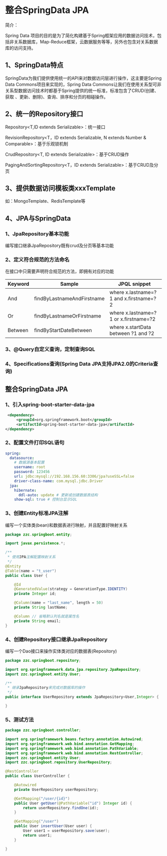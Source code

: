 # 整合SpringData JPA

简介：

Spring Data 项目的目的是为了简化构建基于Spring框架应用的数据访问技术，包括非关系数据库，Map-Reduce框架，云数据服务等等，另外也包含对关系数据库的访问支持。

## 1、SpringData特点

SpringData为我们提供使用统一的API来对数据访问层进行操作，这主要是Spring Data Commons项目来实现的，Spring Data Commons让我们在使用关系型可非关系型数据访问技术时都基于Spring提供的统一标准，标准包含了CRUD(创建、获取 、更新、删除)、查询、排序和分页的相碰操作。

## 2、统一的Repository接口

Repository<T,ID extends Serializable>：统一接口

RevisionRepository<T，ID extends  Serializable, N extends Number & Comparable<N>>：基于乐观锁机制

CrudRepository<T, ID extends Serializable>：基于CRUD操作

PagingAndSortingRepository<T，ID extends Serializable>：基于CRUD及分页

## 3、提供数据访问模板类xxxTemplate

如：MongoTemplate、RedisTemplate等

## 4、JPA与SpringData

### 1、JpaRepository基本功能

编写接口继承JpaRepository既有crud及分页等基本功能

### 2、定义符合规范的方法命名

在接口中只需要声明符合规范的方法，即拥有对应的功能

| Keyword | Sample                     | JPQL snippet                           |
| ------- | -------------------------- | -------------------------------------- |
| And     | findByLastnameAndFirstname | where x.lastname=?1 and x.firstname=?2 |
| Or      | findByLastnameOrFirstname  | where x.lastname=?1 or x.firstname=?2  |
| Between | findByStartDateBetween     | where x.startData between ?1 and ?2    |

### 3、@Query自定义查询，定制查询SQL

### 4、Specifications查询(Spring Data JPA支持JPA2.0的Criteria查询)

## 整合SpringData JPA

### 1、引入spring-boot-starter-data-jpa

```xml
 <dependency>
     <groupId>org.springframework.boot</groupId>
     <artifactId>spring-boot-starter-data-jpa</artifactId>
</dependency>
```

### 2、配置文件打印SQL语句

```yaml
spring:
  datasource:
    # 数据源基本配置
    username: root
    password: 123456
    url: jdbc:mysql://192.168.156.60:3306/jpa?useSSL=false
    driver-class-name: com.mysql.jdbc.Driver
  jpa:
    hibernate:
      ddl-auto: update # 更新或创建数据表结构
    show-sql: true # 控制台显示SQL
```

### 3、创建Entity标准JPA注解

编写一个实体类(bean)和数据表进行映射，并且配置好映射关系

```java
package zzc.springboot.entity;

import javax.persistence.*;

/**
 * 使用JPA注解配置映射关系
 */
@Entity
@Table(name = "t_user")
public class User {

    @Id
    @GeneratedValue(strategy = GenerationType.IDENTITY)
    private Integer id;

    @Column(name = "last_name", length = 50)
    private String lastName;

    @Column // 省略默认列名就是属性名
    private String email;
}
```

### 4、创建Repository接口继承JpaRepository

编写一个Dao接口来操作实体类对应的数据表(Repository)

```java
package zzc.springboot.repository;

import org.springframework.data.jpa.repository.JpaRepository;
import zzc.springboot.entity.User;

/**
 * 继承JpaRepository来完成对数据库的操作
 */
public interface UserRepository extends JpaRepository<User,Integer> {

}

```

### 5、测试方法

```java
package zzc.springboot.controller;

import org.springframework.beans.factory.annotation.Autowired;
import org.springframework.web.bind.annotation.GetMapping;
import org.springframework.web.bind.annotation.PathVariable;
import org.springframework.web.bind.annotation.RestController;
import zzc.springboot.entity.User;
import zzc.springboot.repository.UserRepository;

@RestController
public class UserController {

    @Autowired
    private UserRepository userRepository;

    @GetMapping("/user/{id}")
    public User getUser(@PathVariable("id") Integer id) {
        return userRepository.findOne(id);
    }

    @GetMapping("/user")
    public User insertUser(User user) {
        User user1 = userRepository.save(user);
        return user1;
    }

}
```

